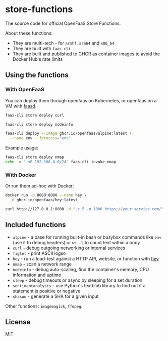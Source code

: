 # store-functions

The source code for official OpenFaaS Store Functions.

About these functions:

* They are multi-arch - for `armhf`, `arm64` and `x86_64`
* They are built with `faas-cli`
* They are built and published to GHCR as container images to avoid the Docker Hub's rate limits

## Using the functions

### With OpenFaaS

You can deploy them through openfaas on Kubernetes, or openfaas on a VM with [faasd](https://github.com/openfaas/faasd).

```bash
faas-cli store deploy curl

faas-cli store deploy nodeinfo

faas-cli deploy --image ghcr.io/openfaas/alpine:latest \
  --name env --fprocess="env"
```

Example usage:

```bash
faas-cli store deploy nmap
echo -n "-sP 192.168.0.0/24" faas-cli invoke nmap
```

### With Docker

Or run them ad-hoc with Docker:

```bash
docker run -p 8080:8080 --name hey \
  -d ghcr.io/openfaas/hey:latest

curl http://127.0.0.1:8080 -d "-c 5 -n 1000 https://your-service.com/"
```

## Included functions

* `alpine` - a base for running built-in bash or busybox commands like `env` (use it to debug headers) or `wc -l` to count text within a body
* `curl` - debug outgoing networking or internal services
* `figlet` - print ASCII logso
* `hey` - run a load-test against a HTTP API, website, or function with [hey](https://github.com/rakyll/hey)
* `nmap` - scan a network range
* `nodeinfo` - debug auto-scaling, find the container's memory, CPU information and uptime
* `sleep` - debug timeouts or async by sleeping for a set duration
* `sentimentanalysis` - use Python's textblob library to find out if a statement is positive or negative
* `shasum` - generate a SHA for a given input

Other functions: `imagemagick`, `ffmpeg`.

## License

MIT
